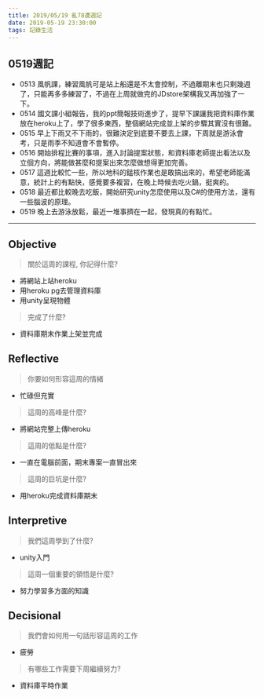 ```yaml
---
title: 2019/05/19 亂78遭週記
date: 2019-05-19 23:30:00
tags: 記錄生活
---
```

## **0519週記**

- 0513 風帆課，練習風帆可是站上船還是不太會控制，不過離期末也只剩幾週了，只能再多多練習了，不過在上周就做完的JDstore架構我又再加強了一下。
- 0514 國文課小組報告，我的ppt簡報技術進步了，提早下課讓我把資料庫作業放在heroku上了，學了很多東西，整個網站完成並上架的步驟其實沒有很難。
- 0515 早上下雨又不下雨的，很難決定到底要不要去上課，下周就是游泳會考，只是雨季不知道會不會暫停。
- 0516 開始排程比賽的事項，進入討論提案狀態，和資料庫老師提出看法以及立個方向，將能做甚麼和提案出來怎麼做想得更加完善。
- 0517 這週比較忙一些，所以地科的錳核作業也是敢搞出來的，希望老師能滿意，統計上的有點快，感覺要多複習，在晚上時候去吃火鍋，挺爽的。
- 0518 最近都比較晚去吃飯，開始研究unity怎麼使用以及C#的使用方法，還有一些腦波的原理。
- 0519 晚上去游泳放鬆，最近一堆事擠在一起，發現真的有點忙。

---

## **Objective**

> 關於這周的課程, 你記得什麼?

- 將網站上站heroku
- 用heroku pg去管理資料庫
- 用unity呈現物體

> 完成了什麼?

* 資料庫期末作業上架並完成

## **Reflective**

> 你要如何形容這周的情緒

* 忙碌但充實

> 這周的高峰是什麼?

* 將網站完整上傳heroku

> 這周的低點是什麼?

* 一直在電腦前面，期末專案一直冒出來

> 這周的巨坑是什麼?

* 用heroku完成資料庫期末

## **Interpretive**

> 我們這周學到了什麼?

- unity入門

> 這周一個重要的領悟是什麼?

* 努力學習多方面的知識

## **Decisional**

> 我們會如何用一句話形容這周的工作

* 疲勞

> 有哪些工作需要下周繼續努力?

* 資料庫平時作業
